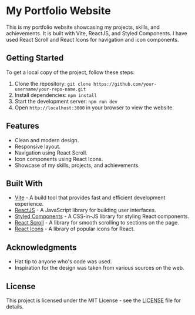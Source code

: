 # My Portfolio Website

This is my portfolio website showcasing my projects, skills, and achievements. It is built with Vite, ReactJS, and Styled Components. I have used React Scroll and React Icons for navigation and icon components.

## Getting Started

To get a local copy of the project, follow these steps:

1. Clone the repository: `git clone https://github.com/your-username/your-repo-name.git`
2. Install dependencies: `npm install`
3. Start the development server: `npm run dev`
4. Open `http://localhost:3000` in your browser to view the website.

## Features

- Clean and modern design.
- Responsive layout.
- Navigation using React Scroll.
- Icon components using React Icons.
- Showcase of my skills, projects, and achievements.

## Built With

- [Vite](https://vitejs.dev/) - A build tool that provides fast and efficient development experience.
- [ReactJS](https://reactjs.org/) - A JavaScript library for building user interfaces.
- [Styled Components](https://styled-components.com/) - A CSS-in-JS library for styling React components.
- [React Scroll](https://www.npmjs.com/package/react-scroll) - A library for smooth scrolling to sections on the page.
- [React Icons](https://react-icons.github.io/react-icons/) - A library of popular icons for React.

## Acknowledgments

- Hat tip to anyone who's code was used.
- Inspiration for the design was taken from various sources on the web.

## License

This project is licensed under the MIT License - see the [LICENSE](MIT) file for details.
